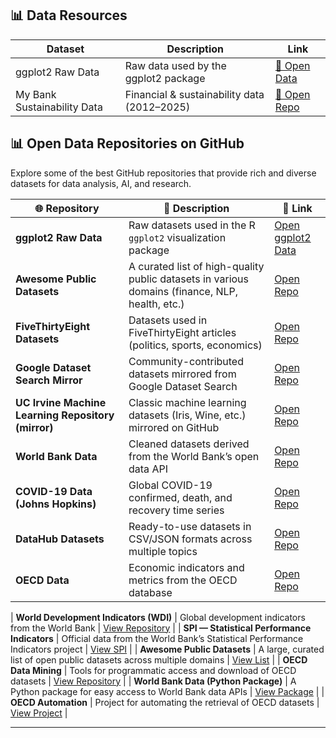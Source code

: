 ## 📊 Data Resources

| Dataset | Description | Link |
|----------|--------------|------|
| ggplot2 Raw Data | Raw data used by the ggplot2 package | [🔗 Open Data](https://github.com/tidyverse/ggplot2/tree/main/data-raw) |
| My Bank Sustainability Data | Financial & sustainability data (2012–2025) | [🔗 Open Repo](https://github.com/YourUsername/YourDataRepo) |


## 📊 Open Data Repositories on GitHub

Explore some of the best GitHub repositories that provide rich and diverse datasets for data analysis, AI, and research.

| 🌐 Repository | 📝 Description | 🔗 Link |
|----------------|----------------|--------|
| **ggplot2 Raw Data** | Raw datasets used in the R `ggplot2` visualization package | [Open ggplot2 Data](https://github.com/tidyverse/ggplot2/tree/main/data-raw) |
| **Awesome Public Datasets** | A curated list of high-quality public datasets in various domains (finance, NLP, health, etc.) | [Open Repo](https://github.com/awesomedata/awesome-public-datasets) |
| **FiveThirtyEight Datasets** | Datasets used in FiveThirtyEight articles (politics, sports, economics) | [Open Repo](https://github.com/fivethirtyeight/data) |
| **Google Dataset Search Mirror** | Community-contributed datasets mirrored from Google Dataset Search | [Open Repo](https://github.com/awesomedata/google-dataset-search) |
| **UC Irvine Machine Learning Repository (mirror)** | Classic machine learning datasets (Iris, Wine, etc.) mirrored on GitHub | [Open Repo](https://github.com/uci-ml-repo) |
| **World Bank Data** | Cleaned datasets derived from the World Bank’s open data API | [Open Repo](https://github.com/datasets/world-bank) |
| **COVID-19 Data (Johns Hopkins)** | Global COVID-19 confirmed, death, and recovery time series | [Open Repo](https://github.com/CSSEGISandData/COVID-19) |
| **DataHub Datasets** | Ready-to-use datasets in CSV/JSON formats across multiple topics | [Open Repo](https://github.com/datasets) |
| **OECD Data** | Economic indicators and metrics from the OECD database | [Open Repo](https://github.com/amarder/oecd-data) |

| **World Development Indicators (WDI)** | Global development indicators from the World Bank | [View Repository](https://github.com/datasets/world-development-indicators) |
| **SPI — Statistical Performance Indicators** | Official data from the World Bank’s Statistical Performance Indicators project | [View SPI](https://github.com/worldbank/SPI) |
| **Awesome Public Datasets** | A large, curated list of open public datasets across multiple domains | [View List](https://github.com/awesomedata/awesome-public-datasets) |
| **OECD Data Mining** | Tools for programmatic access and download of OECD datasets | [View Repository](https://github.com/snatch59/oecd-data-mining) |
| **World Bank Data (Python Package)** | A Python package for easy access to World Bank data APIs | [View Package](https://github.com/mwouts/world_bank_data) |
| **OECD Automation** | Project for automating the retrieval of OECD datasets | [View Project](https://github.com/JiscSD/OECD) |

---
